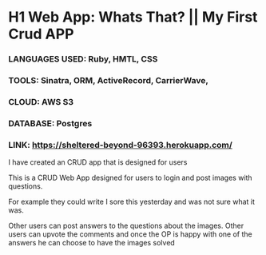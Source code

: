 # H1 Web App: Whats That? || My First Crud APP

### LANGUAGES USED: Ruby, HMTL, CSS

### TOOLS: Sinatra, ORM, ActiveRecord, CarrierWave,

### CLOUD: AWS S3

### DATABASE: Postgres

### LINK: https://sheltered-beyond-96393.herokuapp.com/

I have created an CRUD app that is designed for users 

This is a CRUD Web App designed for users to login and post images with questions. 

For example they could write I sore this yesterday and was not sure what it was. 

Other users can post answers to the questions about the images. Other users can upvote the comments and once the OP is happy with one of the answers he can choose to have the images solved 

